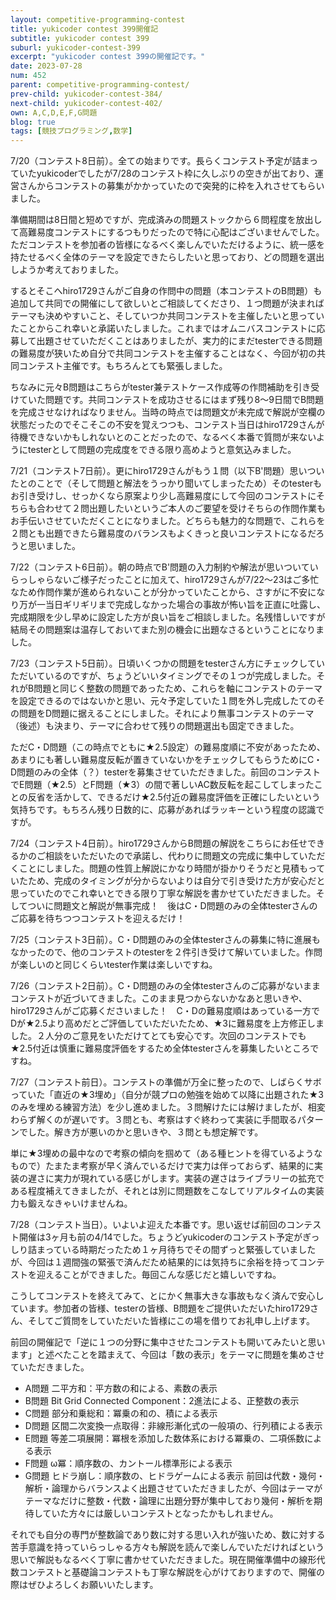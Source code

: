 ```yaml
---
layout: competitive-programming-contest
title: yukicoder contest 399開催記
subtitle: yukicoder contest 399
suburl: yukicoder-contest-399
excerpt: "yukicoder contest 399の開催記です。"
date: 2023-07-28
num: 452
parent: competitive-programming-contest/
prev-child: yukicoder-contest-384/
next-child: yukicoder-contest-402/
own: A,C,D,E,F,G問題
blog: true
tags: [競技プログラミング,数学]
---
```


7/20（コンテスト8日前）。全ての始まりです。長らくコンテスト予定が詰まっていたyukicoderでしたが7/28のコンテスト枠に久しぶりの空きが出ており、運営さんからコンテストの募集がかかっていたので突発的に枠を入れさせてもらいました。

準備期間は8日間と短めですが、完成済みの問題ストックから６問程度を放出して高難易度コンテストにするつもりだったので特に心配はございませんでした。ただコンテストを参加者の皆様になるべく楽しんでいただけるように、統一感を持たせるべく全体のテーマを設定できたらしたいと思っており、どの問題を選出しようか考えておりました。

するとそこへhiro1729さんがご自身の作問中の問題（本コンテストのB問題）も追加して共同での開催にして欲しいとご相談してくださり、１つ問題が決まればテーマも決めやすいこと、そしていつか共同コンテストを主催したいと思っていたことからこれ幸いと承諾いたしました。これまではオムニバスコンテストに応募して出題させていただくことはありましたが、実力的にまだtesterできる問題の難易度が狭いため自分で共同コンテストを主催することはなく、今回が初の共同コンテスト主催です。もちろんとても緊張しました。

ちなみに元々B問題はこちらがtester兼テストケース作成等の作問補助を引き受けていた問題です。共同コンテストを成功させるにはまず残り8～9日間でB問題を完成させなければなりません。当時の時点では問題文が未完成で解説が空欄の状態だったのでそこそこの不安を覚えつつも、コンテスト当日はhiro1729さんが待機できないかもしれないとのことだったので、なるべく本番で質問が来ないようにtesterとして問題の完成度をできる限り高めようと意気込みました。


7/21（コンテスト7日前）。更にhiro1729さんがもう１問（以下B'問題）思いついたとのことで（そして問題と解法をうっかり聞いてしまったため）そのtesterもお引き受けし、せっかくなら原案より少し高難易度にして今回のコンテストにそちらも合わせて２問出題したいというご本人のご要望を受けそちらの作問作業もお手伝いさせていただくことになりました。どちらも魅力的な問題で、これらを２問とも出題できたら難易度のバランスもよくきっと良いコンテストになるだろうと思いました。


7/22（コンテスト6日前）。朝の時点でB'問題の入力制約や解法が思いついていらっしゃらないご様子だったことに加えて、hiro1729さんが7/22～23はご多忙なため作問作業が進められないことが分かっていたことから、さすがに不安になり万が一当日ギリギリまで完成しなかった場合の事故が怖い旨を正直に吐露し、完成期限を少し早めに設定した方が良い旨をご相談しました。名残惜しいですが結局その問題案は温存しておいてまた別の機会に出題なさるということになりました。


7/23（コンテスト5日前）。日頃いくつかの問題をtesterさん方にチェックしていただいているのですが、ちょうどいいタイミングでその１つが完成しました。それがB問題と同じく整数の問題であったため、これらを軸にコンテストのテーマを設定できるのではないかと思い、元々予定していた１問を外し完成したてのその問題をD問題に据えることにしました。それにより無事コンテストのテーマ（後述）も決まり、テーマに合わせて残りの問題選出も固定できました。

ただC・D問題（この時点でともに★2.5設定）の難易度順に不安があったため、あまりにも著しい難易度反転が置きていないかをチェックしてもらうためにC・D問題のみの全体（？）testerを募集させていただきました。前回のコンテストでE問題（★2.5）とF問題（★3）の間で著しいAC数反転を起こしてしまったことの反省を活かして、できるだけ★2.5付近の難易度評価を正確にしたいという気持ちです。もちろん残り日数的に、応募があればラッキーという程度の認識ですが。


7/24（コンテスト4日前）。hiro1729さんからB問題の解説をこちらにお任せできるかのご相談をいただいたので承諾し、代わりに問題文の完成に集中していただくことにしました。問題の性質上解説にかなり時間が掛かりそうだと見積もっていたため、完成のタイミングが分からないよりは自分で引き受けた方が安心だと思っていたのでこれ幸いとできる限り丁寧な解説を書かせていただきました。そしてついに問題文と解説が無事完成！　後はC・D問題のみの全体testerさんのご応募を待ちつつコンテストを迎えるだけ！


7/25（コンテスト3日前）。C・D問題のみの全体testerさんの募集に特に進展もなかったので、他のコンテストのtesterを２件引き受けて解いていました。作問が楽しいのと同じくらいtester作業は楽しいですね。


7/26（コンテスト2日前）。C・D問題のみの全体testerさんのご応募がないままコンテストが近づいてきました。このまま見つからないかなあと思いきや、hiro1729さんがご応募くださいました！　C・Dの難易度順はあっている一方でDが★2.5より高めだとご評価していただいたため、★3に難易度を上方修正しました。２人分のご意見をいただけてとても安心です。次回のコンテストでも★2.5付近は慎重に難易度評価をするため全体testerさんを募集したいところですね。


7/27（コンテスト前日）。コンテストの準備が万全に整ったので、しばらくサボっていた「直近の★3埋め」（自分が競プロの勉強を始めて以降に出題された★3のみを埋める練習方法）を少し進めました。３問解けたには解けましたが、相変わらず解くのが遅いです。３問とも、考察はすぐ終わって実装に手間取るパターンでした。解き方が悪いのかと思いきや、３問とも想定解です。

単に★3埋めの最中なので考察の傾向を掴めて（ある種ヒントを得ているようなもので）たまたま考察が早く済んでいるだけで実力は伴っておらず、結果的に実装の遅さに実力が現れている感じがします。実装の遅さはライブラリーの拡充である程度補えてきましたが、それとは別に問題数をこなしてリアルタイムの実装力も鍛えなきゃいけませんね。


7/28（コンテスト当日）。いよいよ迎えた本番です。思い返せば前回のコンテスト開催は3ヶ月も前の4/14でした。ちょうどyukicoderのコンテスト予定がぎっしり詰まっている時期だったため１ヶ月待ちでその間ずっと緊張していましたが、今回は１週間強の緊張で済んだため結果的には気持ちに余裕を持ってコンテストを迎えることができました。毎回こんな感じだと嬉しいですね。

こうしてコンテストを終えてみて、とにかく無事大きな事故もなく済んで安心しています。参加者の皆様、testerの皆様、B問題をご提供いただいたhiro1729さん、そしてご質問をしていただいた皆様にこの場を借りてお礼申し上げます。

前回の開催記で「逆に１つの分野に集中させたコンテストも開いてみたいと思います」と述べたことを踏まえて、今回は「数の表示」をテーマに問題を集めさせていただきました。
- A問題 二平方和：平方数の和による、素数の表示
- B問題 Bit Grid Connected Component：$2$進法による、正整数の表示
- C問題 部分和乗総和：冪乗の和の、積による表示
- D問題 区間二次変換一点取得：非線形漸化式の一般項の、行列積による表示
- E問題 等差二項展開：冪根を添加した数体系における冪乗の、二項係数による表示
- F問題 ω冪：順序数の、カントール標準形による表示
- G問題 ヒドラ崩し：順序数の、ヒドラゲームによる表示
前回は代数・幾何・解析・論理からバランスよく出題させていただきましたが、今回はテーマがテーマなだけに整数・代数・論理に出題分野が集中しており幾何・解析を期待していた方々には厳しいコンテストとなったかもしれません。

それでも自分の専門が整数論であり数に対する思い入れが強いため、数に対する苦手意識を持っていらっしゃる方々も解説を読んで楽しんでいただければという思いで解説もなるべく丁寧に書かせていただきました。現在開催準備中の線形代数コンテストと基礎論コンテストも丁寧な解説を心がけておりますので、開催の際はぜひよろしくお願いいたします。
